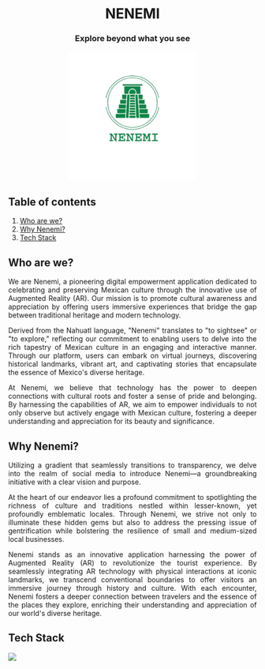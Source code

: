 <div align="center">
  
  <h1>
    NENEMI
  </h1>
  <h3>Explore beyond what you see</h3>
   <img src="assets/logo-green.png" width=260>
</div> 

<div>
  <h2>Table of contents</h2>
  <ol>
    <li>
      <a href="#who-are-we"> Who are we? </a>
    </li>
    <li>
      <a href="#why-nenemi">Why Nenemi?</a>
    </li>
    <li>
      <a href="#tech-stack">Tech Stack</a>
    </li>
  </ol>

</div>

<div align="justify">
  <h2>Who are we?</h2>
  <p>
We are Nenemi, a pioneering digital empowerment application dedicated to celebrating and preserving Mexican culture through the innovative use of Augmented Reality (AR). Our mission is to promote cultural awareness and appreciation by offering users immersive experiences that bridge the gap between traditional heritage and modern technology.

Derived from the Nahuatl language, "Nenemi" translates to "to sightsee" or "to explore," reflecting our commitment to enabling users to delve into the rich tapestry of Mexican culture in an engaging and interactive manner. Through our platform, users can embark on virtual journeys, discovering historical landmarks, vibrant art, and captivating stories that encapsulate the essence of Mexico's diverse heritage.

At Nenemi, we believe that technology has the power to deepen connections with cultural roots and foster a sense of pride and belonging. By harnessing the capabilities of AR, we aim to empower individuals to not only observe but actively engage with Mexican culture, fostering a deeper understanding and appreciation for its beauty and significance.
  </p>
</div>

<div align="justify">
  <h2>Why Nenemi?</h2>
  <p>Utilizing a gradient that seamlessly transitions to transparency, we delve into the realm of social media to introduce Nenemi—a groundbreaking initiative with a clear vision and purpose.

At the heart of our endeavor lies a profound commitment to spotlighting the richness of culture and traditions nestled within lesser-known, yet profoundly emblematic locales. Through Nenemi, we strive not only to illuminate these hidden gems but also to address the pressing issue of gentrification while bolstering the resilience of small and medium-sized local businesses.

Nenemi stands as an innovative application harnessing the power of Augmented Reality (AR) to revolutionize the tourist experience. By seamlessly integrating AR technology with physical interactions at iconic landmarks, we transcend conventional boundaries to offer visitors an immersive journey through history and culture. With each encounter, Nenemi fosters a deeper connection between travelers and the essence of the places they explore, enriching their understanding and appreciation of our world's diverse heritage.</p>
</div>

<div align="justify">
  <h2>Tech Stack</h2>
  <a href="https://skillicons.dev">
    <img src="https://skillicons.dev/icons?i=dart,flutter&perline=5" width=210/>
  </a>
</div>
